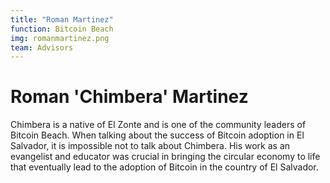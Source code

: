 ```yaml
---
title: "Roman Martinez"
function: Bitcoin Beach
img: romanmartinez.png
team: Advisors
---
```


# Roman 'Chimbera' Martinez

Chimbera is a native of El Zonte and is one of the community leaders of Bitcoin Beach. When talking about the success of Bitcoin adoption in El Salvador, it is impossible not to talk about Chimbera. His work as an evangelist and educator was crucial in bringing the circular economy to life that eventually lead to the adoption of Bitcoin in the country of El Salvador.
<br><br>
